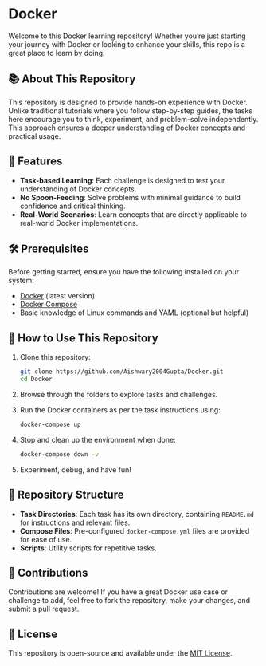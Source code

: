 # Docker

Welcome to this Docker learning repository! Whether you’re just starting your journey with Docker or looking to enhance your skills, this repo is a great place to learn by doing.

## 📚 About This Repository

This repository is designed to provide hands-on experience with Docker. Unlike traditional tutorials where you follow step-by-step guides, the tasks here encourage you to think, experiment, and problem-solve independently. This approach ensures a deeper understanding of Docker concepts and practical usage.

## 🚀 Features

- **Task-based Learning**: Each challenge is designed to test your understanding of Docker concepts.
- **No Spoon-Feeding**: Solve problems with minimal guidance to build confidence and critical thinking.
- **Real-World Scenarios**: Learn concepts that are directly applicable to real-world Docker implementations.

## 🛠️ Prerequisites

Before getting started, ensure you have the following installed on your system:

- [Docker](https://www.docker.com/) (latest version)
- [Docker Compose](https://docs.docker.com/compose/)
- Basic knowledge of Linux commands and YAML (optional but helpful)

## 🔧 How to Use This Repository

1. Clone this repository:
   ```bash
   git clone https://github.com/Aishwary2004Gupta/Docker.git
   cd Docker
   ```

2. Browse through the folders to explore tasks and challenges.

3. Run the Docker containers as per the task instructions using:
   ```bash
   docker-compose up
   ```

4. Stop and clean up the environment when done:
   ```bash
   docker-compose down -v
   ```

5. Experiment, debug, and have fun!

## 📂 Repository Structure

- **Task Directories**: Each task has its own directory, containing `README.md` for instructions and relevant files.
- **Compose Files**: Pre-configured `docker-compose.yml` files are provided for ease of use.
- **Scripts**: Utility scripts for repetitive tasks.

## 🙌 Contributions

Contributions are welcome! If you have a great Docker use case or challenge to add, feel free to fork the repository, make your changes, and submit a pull request.

## 📝 License

This repository is open-source and available under the [MIT License](LICENSE).


<!-- If this is your first time learning /working with docker then this is one of the best repo that you can use to start your journey in Docker.
This repo contains varius different tasks that you should perform through Docker.
The unique part to this repo is that you need to use your mind to solve these challenges not like other video where they spoon feed us into copying what they do. -->
